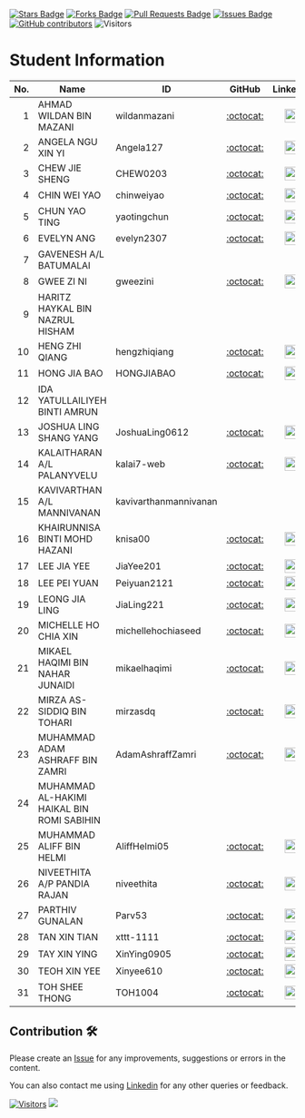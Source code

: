 
<a href="https://github.com/drshahizan/database/stargazers"><img src="https://img.shields.io/github/stars/drshahizan/database" alt="Stars Badge"/></a>
<a href="https://github.com/drshahizan/database/network/members"><img src="https://img.shields.io/github/forks/drshahizan/database" alt="Forks Badge"/></a>
<a href="https://github.com/drshahizan/database/pulls"><img src="https://img.shields.io/github/issues-pr/drshahizan/database" alt="Pull Requests Badge"/></a>
<a href="https://github.com/drshahizan/database/issues"><img src="https://img.shields.io/github/issues/drshahizan/database" alt="Issues Badge"/></a>
<a href="https://github.com/drshahizan/database/graphs/contributors"><img alt="GitHub contributors" src="https://img.shields.io/github/contributors/drshahizan/database?color=2b9348"></a>
![Visitors](https://api.visitorbadge.io/api/visitors?path=https%3A%2F%2Fgithub.com%2Fdrshahizan%2Fdatabase&labelColor=%23d9e3f0&countColor=%23697689&style=flat)

# Student Information

| No. | Name                                       | ID | GitHub | LinkedIn | Portfolio |
| --: | ------------------------------------------ | -- | :----: | :------: | :-------: |
|   1 | AHMAD WILDAN BIN MAZANI                    |  wildanmazani  | [:octocat:](https://github.com/wildanmazani)       |  <a href="https://www.linkedin.com/in/wildan-mazani-00b92927a" ><img src="https://github.com/drshahizan/database/blob/0cb41bbdeddba722006bd2f27c68accc19311571/images/linkedin.png" width="24px" height="24px" ></a>         | <a href="https://github.com/wildanmazani/"><img src="https://github.com/drshahizan/database/blob/210331a2e0da5be42b480a3aeee0cda2026122aa/images/portfolio.png" width="24px" height="24px"></a>          |
|   2 | ANGELA NGU XIN YI                          |  Angela127  | [:octocat:](https://github.com/Angela127) | <a href="https://www.linkedin.com/in/angelangu127/" ><img src="https://github.com/drshahizan/database/blob/0cb41bbdeddba722006bd2f27c68accc19311571/images/linkedin.png" width="24px" height="24px" ></a>  |     <a href="https://angela127.github.io/"><img src="https://github.com/drshahizan/database/blob/210331a2e0da5be42b480a3aeee0cda2026122aa/images/portfolio.png" width="24px" height="24px"></a>      |
|   3 | CHEW JIE SHENG                               |  CHEW0203  |   [:octocat:](https://github.com/CHEW0203)     |    <a href="https://www.linkedin.com/in/jason-chew-802aaa348/" ><img src="https://github.com/drshahizan/database/blob/0cb41bbdeddba722006bd2f27c68accc19311571/images/linkedin.png" width="24px" height="24px" ></a>      |  <a href="https://github.com/CHEW0203/Portfolio"><img src="https://github.com/drshahizan/database/blob/210331a2e0da5be42b480a3aeee0cda2026122aa/images/portfolio.png" width="24px" height="24px"></a>  |
|   4 | CHIN WEI YAO                               |  chinweiyao  |   [:octocat:](https://github.com/chinweiyao)     |    <a href="https://www.linkedin.com/in/wei-yao-chin-8aa37b389/" ><img src="https://github.com/drshahizan/database/blob/0cb41bbdeddba722006bd2f27c68accc19311571/images/linkedin.png" width="24px" height="24px" ></a>      |  <a href="https://github.com/chinweiyao"><img src="https://github.com/drshahizan/database/blob/210331a2e0da5be42b480a3aeee0cda2026122aa/images/portfolio.png" width="24px" height="24px"></a>    |
|   5 | CHUN YAO TING                              | yaotingchun   | [:octocat:](https://github.com/yaotingchun) | <a href="https://www.linkedin.com/in/yao-ting-chun-793405347/" ><img src="https://github.com/drshahizan/database/blob/0cb41bbdeddba722006bd2f27c68accc19311571/images/linkedin.png" width="24px" height="24px" ></a> | <a href="https://github.com/yaotingchun"><img src="https://github.com/drshahizan/database/blob/210331a2e0da5be42b480a3aeee0cda2026122aa/images/portfolio.png" width="24px" height="24px"></a> |
|   6 | EVELYN ANG                                 | evelyn2307  | [:octocat:](https://github.com/evelyn2307) | <a href="https://www.linkedin.com/in/evelyn-ang-749569266/" ><img src="https://github.com/drshahizan/database/blob/0cb41bbdeddba722006bd2f27c68accc19311571/images/linkedin.png" width="24px" height="24px" ></a> | <a href="https://github.com/evelyn2307/evelyn2307/blob/e84300ae34bdba947d540e35999c20ba1f0922b0/README.md"><img src="https://github.com/drshahizan/database/blob/210331a2e0da5be42b480a3aeee0cda2026122aa/images/portfolio.png" width="24px" height="24px"></a> |
|   7 | GAVENESH A/L BATUMALAI                     |    |        |          |           |
|   8 | GWEE ZI NI                     |   gweezini | [:octocat:](https://github.com/gweezini)        |  <a href="https://www.linkedin.com/in/gwee-zi-ni-74b208339/" ><img src="https://github.com/drshahizan/database/blob/0cb41bbdeddba722006bd2f27c68accc19311571/images/linkedin.png" width="24px" height="24px" ></a>          | <a href="https://zinimyeportfolio.netlify.app/"><img src="https://github.com/drshahizan/database/blob/210331a2e0da5be42b480a3aeee0cda2026122aa/images/portfolio.png" width="24px" height="24px"></a>          |
|   9 | HARITZ HAYKAL BIN NAZRUL HISHAM            |    |        |          |           |
|   10 | HENG ZHI QIANG                             | hengzhiqiang | [:octocat:](https://github.com/hengzhiqiang) | <a href="https://www.linkedin.com/in/hengzhiqiang/"><img src="https://github.com/drshahizan/database/blob/0cb41bbdeddba722006bd2f27c68accc19311571/images/linkedin.png" width="24px" height="24px"></a> | <a href="https://github.com/hengzhiqiang"><img src="https://github.com/drshahizan/database/blob/210331a2e0da5be42b480a3aeee0cda2026122aa/images/portfolio.png" width="24px" height="24px"></a> |
|   11 | HONG JIA BAO                               |  HONGJIABAO  |   [:octocat:](https://github.com/HONGJIABAO)     |    <a href="https://www.linkedin.com/in/hong-jia-bao-a83959334/" ><img src="https://github.com/drshahizan/database/blob/0cb41bbdeddba722006bd2f27c68accc19311571/images/linkedin.png" width="24px" height="24px" ></a>      |     <a href="https://hongjiabao.github.io/JIABAO.github.io/"><img src="https://github.com/drshahizan/database/blob/210331a2e0da5be42b480a3aeee0cda2026122aa/images/portfolio.png" width="24px" height="24px"></a>      |
|  12 | IDA YATULLAILIYEH BINTI AMRUN              |    |        |          |           |
|  13 | JOSHUA LING SHANG YANG                     |  JoshuaLing0612  |    [:octocat:](https://github.com/JoshuaLing0612)    |     <a href="https://www.linkedin.com/in/joshualing0612/"><img src="https://github.com/drshahizan/database/blob/0cb41bbdeddba722006bd2f27c68accc19311571/images/linkedin.png" width="24px" height="24px"></a>     |     <a href="https://github.com/JoshuaLing0612"><img src="https://github.com/drshahizan/database/blob/210331a2e0da5be42b480a3aeee0cda2026122aa/images/portfolio.png" width="24px" height="24px"></a>     |
|  14 | KALAITHARAN A/L PALANYVELU                 |kalai7-web    | [:octocat:](https://github.com/kalai7-web) | <a href="https://www.linkedin.com/in/kalai-tharan/" ><img src="https://github.com/drshahizan/database/blob/0cb41bbdeddba722006bd2f27c68accc19311571/images/linkedin.png" width="24px" height="24px" ></a> | <a href="https://kalai7-web.github.io/kalai.github.io/"><img src="https://github.com/drshahizan/database/blob/210331a2e0da5be42b480a3aeee0cda2026122aa/images/portfolio.png" width="24px" height="24px"></a> |
|  15 | KAVIVARTHAN A/L MANNIVANAN                 |kavivarthanmannivanan    |        |          |           |
|  16 | KHAIRUNNISA BINTI MOHD HAZANI              | knisa00   | [:octocat:](https://github.com/knisa00)  | <a href="https://www.linkedin.com/in/khairunnisa-najani-449853368/" ><img src="https://github.com/drshahizan/database/blob/0cb41bbdeddba722006bd2f27c68accc19311571/images/linkedin.png" width="24px" height="24px" ></a>         |  <a href="[https://github.com/wildanmazani/](https://github.com/knisa00)"><img src="https://github.com/drshahizan/database/blob/210331a2e0da5be42b480a3aeee0cda2026122aa/images/portfolio.png" width="24px" height="24px"></a>       |
|  17 | LEE JIA YEE                                | JiaYee201  | [:octocat:](https://github.com/JiaYee201)       |   <a href="https://www.linkedin.com/in/lee-jia-yee-19859b33a/" ><img src="https://github.com/drshahizan/database/blob/0cb41bbdeddba722006bd2f27c68accc19311571/images/linkedin.png" width="24px" height="24px" ></a>        |  <a href="https://jiayee201.github.io/"><img src="https://github.com/drshahizan/database/blob/210331a2e0da5be42b480a3aeee0cda2026122aa/images/portfolio.png" width="24px" height="24px"></a>           |
|  18 | LEE PEI YUAN                                |  Peiyuan2121  |   [:octocat:](https://github.com/Peiyuan2121) |<a href="https://www.linkedin.com/in/lee-pei-yuan-596153326?/"><img src="https://github.com/drshahizan/database/blob/0cb41bbdeddba722006bd2f27c68accc19311571/images/linkedin.png" width="24px" height="24px" ></a>     |  <a href="https://github.com/Peiyuan2121/Peiyuann/blob/main/README.md"><img src="https://github.com/drshahizan/database/blob/210331a2e0da5be42b480a3aeee0cda2026122aa/images/portfolio.png" width="24px" height="24px"></a>          |
|  19 | LEONG JIA LING                             |JiaLing221|[:octocat:](https://github.com/JiaLing221)|<a href="https://www.linkedin.com/in/jia-ling-leong-536aa2340/" ><img src="https://github.com/drshahizan/database/blob/0cb41bbdeddba722006bd2f27c68accc19311571/images/linkedin.png" width="24px" height="24px" ></a>| <a href="https://JiaLing221.github.io/"><img src="https://github.com/drshahizan/database/blob/210331a2e0da5be42b480a3aeee0cda2026122aa/images/portfolio.png" width="24px" height="24px"></a>
|  20 | MICHELLE HO CHIA XIN                       |michellehochiaseed    |[:octocat:](https://github.com/michellehochiaseed/michellehochiaseed)        |<a href="https://www.linkedin.com/in/michelle-ho-044539345/" ><img src="https://github.com/drshahizan/database/blob/0cb41bbdeddba722006bd2f27c68accc19311571/images/linkedin.png" width="24px" height="24px" ></a>          |<a href="https://michellehochiaseed.github.io/MICHELLE-EPORTFOLIO/"><img src="https://github.com/drshahizan/database/blob/210331a2e0da5be42b480a3aeee0cda2026122aa/images/portfolio.png" width="24px" height="24px"></a>           |
|  21 | MIKAEL HAQIMI BIN NAHAR JUNAIDI            | mikaelhaqimi | [:octocat:](https://github.com/mikaelhaqimi) | <a href="https://www.linkedin.com/in/mikael-haqimi-560881340" ><img src="https://github.com/drshahizan/database/blob/0cb41bbdeddba722006bd2f27c68accc19311571/images/linkedin.png" width="24px" height="24px" ></a> | <a href="https://mikaelhaqimi.github.io/"><img src="https://github.com/drshahizan/database/blob/210331a2e0da5be42b480a3aeee0cda2026122aa/images/portfolio.png" width="24px" height="24px"></a> |
|  22 | MIRZA AS-SIDDIQ BIN TOHARI                 |  mirzasdq  |  [:octocat:](https://github.com/mirzasdq)  |     <a href="https://www.linkedin.com/in/mirza-as-siddiq-9a6989335/" ><img src="https://github.com/drshahizan/database/blob/0cb41bbdeddba722006bd2f27c68accc19311571/images/linkedin.png" width="24px" height="24px" ></a>     |    <a href="https://mirzasdq.github.io/"><img src="https://github.com/drshahizan/database/blob/210331a2e0da5be42b480a3aeee0cda2026122aa/images/portfolio.png" width="24px" height="24px"></a>       |
|  23 | MUHAMMAD ADAM ASHRAFF BIN ZAMRI            | AdamAshraffZamri | [:octocat:](https://github.com/AdamAshraffZamri) | <a href="https://www.linkedin.com/in/adam-ashraff" ><img src="https://github.com/drshahizan/database/blob/0cb41bbdeddba722006bd2f27c68accc19311571/images/linkedin.png" width="24px" height="24px" ></a> | <a href="https://adamashraffzamri.github.io/portfolio/"><img src="https://github.com/drshahizan/database/blob/210331a2e0da5be42b480a3aeee0cda2026122aa/images/portfolio.png" width="24px" height="24px"></a> |
|  24 | MUHAMMAD AL-HAKIMI HAIKAL BIN ROMI SABIHIN |    |        |          |           |
|  25 | MUHAMMAD ALIFF BIN HELMI                   |  AliffHelmi05   |  [:octocat:](https://github.com/AliffHelmi05)  |  <a href="https://www.linkedin.com/in/aliff-helmi-584061386" ><img src="https://github.com/drshahizan/database/blob/0cb41bbdeddba722006bd2f27c68accc19311571/images/linkedin.png" width="24px" height="24px" ></a>        |  <a href="https://github.com/AliffHelmi05/"><img src="https://github.com/drshahizan/database/blob/210331a2e0da5be42b480a3aeee0cda2026122aa/images/portfolio.png" width="24px" height="24px"></a>         |
|  26 | NIVEETHITA A/P PANDIA RAJAN                |  niveethita  | [:octocat:](https://github.com/niveethita) | <a href="https://www.linkedin.com/in/niveethita-pandia-rajan-4b2768331/"><img src="https://github.com/drshahizan/database/blob/0cb41bbdeddba722006bd2f27c68accc19311571/images/linkedin.png" width="24px" height="24px" ></a> |  <a href = "https://niveethita.github.io/eportfolio/"><img src="https://github.com/drshahizan/database/blob/210331a2e0da5be42b480a3aeee0cda2026122aa/images/portfolio.png" width="24px" height="24px"></a>    |
|  27 | PARTHIV GUNALAN                            | Parv53   | [:octocat:](https://github.com/Parv53)       | <a href="https://www.linkedin.com/in/parthiv-gunalan-686450301" ><img src="https://github.com/drshahizan/database/blob/0cb41bbdeddba722006bd2f27c68accc19311571/images/linkedin.png" width="24px" height="24px" ></a>         | <a href="https://github.com/Parv53/Parv53/blob/main/README.md"><img src="https://github.com/drshahizan/database/blob/210331a2e0da5be42b480a3aeee0cda2026122aa/images/portfolio.png" width="24px" height="24px"></a>          |
|  28 | TAN XIN TIAN                               | xttt-1111 |  [:octocat:](https://github.com/xttt-1111)  |  <a href="https://www.linkedin.com/in/xin-tian-tan-391a31340/" ><img src="https://github.com/drshahizan/database/blob/0cb41bbdeddba722006bd2f27c68accc19311571/images/linkedin.png" width="24px" height="24px" ></a>  | <a href="https://xttt-1111.github.io/"><img src="https://github.com/drshahizan/database/blob/210331a2e0da5be42b480a3aeee0cda2026122aa/images/portfolio.png" width="24px" height="24px"></a>   |
|  29 | TAY XIN YING                               | XinYing0905 | [:octocat:](https://github.com/XinYing0905)    |  <a href="https://www.linkedin.com/in/xin-ying-tay-4106txy/" ><img src="https://github.com/drshahizan/database/blob/0cb41bbdeddba722006bd2f27c68accc19311571/images/linkedin.png" width="24px" height="24px" ></a>  | <a href="https://xinying0905.github.io/xyportfolio/"><img src="https://github.com/drshahizan/database/blob/210331a2e0da5be42b480a3aeee0cda2026122aa/images/portfolio.png" width="24px" height="24px"></a>      |
|  30 | TEOH XIN YEE                               | Xinyee610  |    [:octocat:](https://github.com/Xinyee610)    |  <a href="https://linkedin.com/in/teoh-xin-yee-283377275" ><img src="https://github.com/drshahizan/database/blob/0cb41bbdeddba722006bd2f27c68accc19311571/images/linkedin.png" width="24px" height="24px" ></a>        |   <a href="https://xinyee610.github.io/"><img src="https://github.com/drshahizan/database/blob/210331a2e0da5be42b480a3aeee0cda2026122aa/images/portfolio.png" width="24px" height="24px"></a>        |
|  31 | TOH SHEE THONG                             |  TOH1004  |    [:octocat:](https://github.com/TOH1004)    |     <a href="https://www.linkedin.com/in/toh-shee-thong" ><img src="https://github.com/drshahizan/database/blob/0cb41bbdeddba722006bd2f27c68accc19311571/images/linkedin.png" width="24px" height="24px" ></a>      |    <a href="https://tsthong4.wixsite.com/portfolio-for-myself"><img src="https://github.com/drshahizan/database/blob/210331a2e0da5be42b480a3aeee0cda2026122aa/images/portfolio.png" width="24px" height="24px"></a>         |


## Contribution 🛠️
Please create an [Issue](https://github.com/drshahizan/HPDP/issues) for any improvements, suggestions or errors in the content.

You can also contact me using [Linkedin](https://www.linkedin.com/in/drshahizan/) for any other queries or feedback.

[![Visitors](https://api.visitorbadge.io/api/visitors?path=https%3A%2F%2Fgithub.com%2Fdrshahizan&labelColor=%23697689&countColor=%23555555&style=plastic)](https://visitorbadge.io/status?path=https%3A%2F%2Fgithub.com%2Fdrshahizan)
![](https://hit.yhype.me/github/profile?user_id=81284918)



